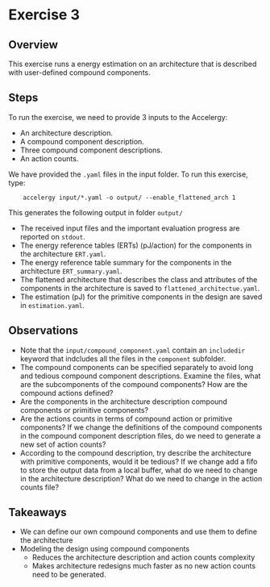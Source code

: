 Exercise 3
==========

## Overview

This exercise runs a energy estimation on an architecture
that is described with user-defined compound components.
## Steps

To run the exercise, we need to provide 3 inputs to the Accelergy:
- An architecture description.
- A compound component description.
- Three compound component descriptions.
- An action counts.


We have provided the `.yaml` files in the input folder. To run this exercise, type: 

```
    accelergy input/*.yaml -o output/ --enable_flattened_arch 1
```

This generates the following output in folder `output/`
- The received input files and the important evaluation progress are reported on `stdout`.
- The energy reference tables (ERTs) (pJ/action) for the components in the architecture `ERT.yaml`.
- The energy reference table summary for the components in the architecture `ERT_summary.yaml`.
- The flattened architecture that describes the class and attributes of the components in
the architecture is saved to `flattened_architectue.yaml`.
- The estimation (pJ) for the primitive components in the design are saved in `estimation.yaml`.


## Observations

- Note that the `input/compound_component.yaml` contain an `includedir` keyword that indcludes all the files in the `component` subfolder.
- The compound components can be specified separately to avoid long and tedious compound component descriptions. Examine the files, what are the subcomponents of the compound components? How are the compound actions defined?
- Are the components in the architecture description compound components or primitive components?
- Are the actions counts in terms of compound action or primitive components? If we change the definitions of the compound components in the compound component description files, do we need to generate a new set of action counts?
- According to the compound description, try describe the architecture with primitive components, would it be tedious? If we change add a fifo to store the output data from a local buffer, what do we need to change in the architecture description? What do we need to change in the action counts file?


## Takeaways
- We can define our own compound components and use them to define the architecture
- Modeling the design using compound components 
  - Reduces the architecture description and action counts complexity 
  - Makes architecture redesigns much faster as no new action counts need to be 
    generated. 
